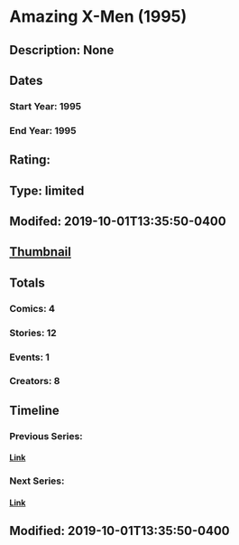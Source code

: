 # Amazing X-Men (1995)
## Description: None
## Dates
### Start Year: 1995
### End Year: 1995
## Rating: 
## Type: limited
## Modifed: 2019-10-01T13:35:50-0400
## [Thumbnail](http://i.annihil.us/u/prod/marvel/i/mg/3/80/5d935617b66a0.jpg)
## Totals
### Comics: 4
### Stories: 12
### Events: 1
### Creators: 8
## Timeline
### Previous Series: 
#### [Link]()
### Next Series: 
#### [Link]()
## Modified: 2019-10-01T13:35:50-0400